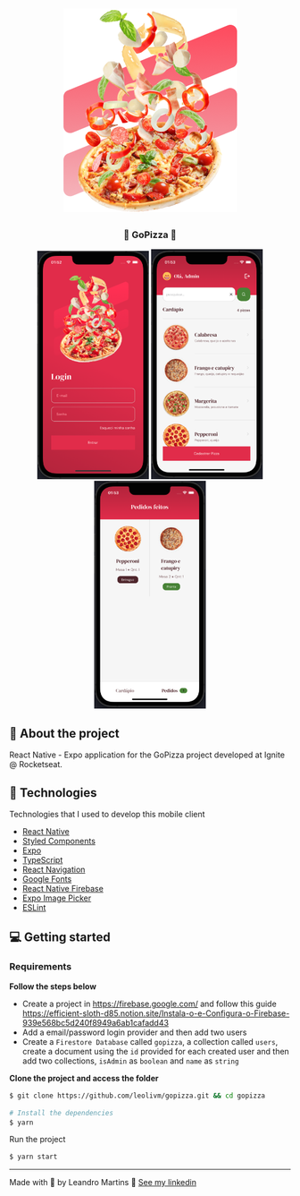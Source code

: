 <h1 align="center">
    <img alt="gopizza" title="gopizza" src="./src/assets/brand.png" />
    <h3 align="center">🍕 GoPizza 🍕</h3>
</h1>

<p align="center">
  <img alt="gopizza" src="./src/assets/screen1.png" width="200" heigth="416" /> 
  <img alt="gopizza" src="./src/assets/screen2.png" width="200" heigth="416" /> 
  <img alt="gopizza" src="./src/assets/screen3.png" width="200" heigth="416" /> 
</p>

## :bookmark: About the project

React Native - Expo application for the GoPizza project developed at Ignite @ Rocketseat.

## 🚀 Technologies

Technologies that I used to develop this mobile client

- [React Native](https://reactnative.dev/)
- [Styled Components](https://styled-components.com/)
- [Expo](https://expo.io/)
- [TypeScript](https://www.typescriptlang.org/)
- [React Navigation](https://reactnavigation.org/)
- [Google Fonts](https://fonts.google.com/)
- [React Native Firebase](https://rnfirebase.io/)
- [Expo Image Picker](https://docs.expo.dev/versions/latest/sdk/imagepicker/)
- [ESLint](https://eslint.org/)

## 💻 Getting started

### Requirements

**Follow the steps below**

- Create a project in https://firebase.google.com/ and follow this guide https://efficient-sloth-d85.notion.site/Instala-o-e-Configura-o-Firebase-939e568bc5d240f8949a6ab1cafadd43
- Add a email/password login provider and then add two users
- Create a `Firestore Database` called `gopizza`, a collection called `users`, create a document using the `id` provided for each created user and then add two collections, `isAdmin` as `boolean` and `name` as `string`

**Clone the project and access the folder**

```bash
$ git clone https://github.com/leolivm/gopizza.git && cd gopizza
```

```bash
# Install the dependencies
$ yarn
```

Run the project

```bash
$ yarn start
```

---

Made with 💜 by Leandro Martins 👋 [See my linkedin](https://www.linkedin.com/in/leandro-martins-0640921a4/)
